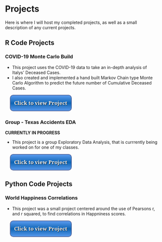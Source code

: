 # Projects
Here is where I will host my completed projects, as well as a small description of any current projects.

## R Code Projects

### COVID-19 Monte Carlo Build

 * This project uses the COVID-19 data to take an in-depth analysis of Italys' Deceased Cases.
 * I also created and implemented a hand built Markov Chain type Monte Carlo Algorithm to predict the future number of Cumulative Deceased Cases.

&nbsp; &nbsp; [![button](button.png)](covid.html)

### Group - Texas Accidents EDA
**CURRENTLY IN PROGRESS**

  * This project is a group Exploratory Data Analysis, that is currrently being worked on for one of my classes.

&nbsp; &nbsp; [![button](button.png)](accidents.html) 

## Python Code Projects

### World Happiness Correlations

  * This project was a small project centered around the use of Pearsons r, and r squared, to find correlations in Happniness scores.

&nbsp; &nbsp; [![button](button.png)](happiness.html)



